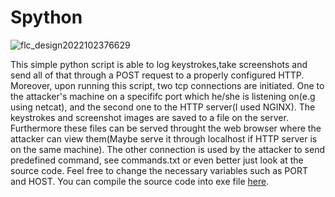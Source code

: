 # Spython

![flc_design2022102376629](https://user-images.githubusercontent.com/91953982/197397830-3cdd5836-bb62-43c7-bfbf-74977a856a74.png)

This simple python script is able to log keystrokes,take screenshots and send all of that through a POST request to a properly configured HTTP. Moreover, upon running this script, two tcp connections are initiated. One to the attacker's machine on a specififc port which he/she is listening on(e.g using netcat), and the second one to the HTTP server(I used NGINX). The keystrokes and screenshot images are saved to a file on the server. Furthermore these files can be served throught the web browser where the attacker can view them(Maybe serve it through localhost if HTTP server is on the same machine). The other connection is used by the attacker to send predefined command, see commands.txt or even better just look at the source code. Feel free to change the necessary variables such as PORT and HOST. You can compile the source code into exe file [here](https://pyinstaller.org/).
